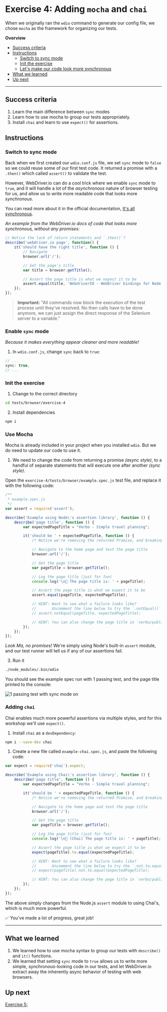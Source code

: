 # Exercise 4: Adding `mocha` and `chai`

When we originally ran the `wdio` command to generate our config file, we chose `mocha` as the framework for organizing our tests.

**Overview**

<!-- TOC -->

- [Success criteria](#success-criteria)
- [Instructions](#instructions)
  - [Switch to sync mode](#switch-to-sync-mode)
  - [Init the exercise](#init-the-exercise)
  - [Let's make our code look more synchronous](#lets-make-our-code-look-more-synchronous)
- [What we learned](#what-we-learned)
- [Up next](#up-next)

<!-- /TOC -->

---

## Success criteria

1. Learn the main difference between `sync` modes
1. Learn how to use mocha to group our tests appropriately.
1. Install `chai` and learn to use `expect()` for assertions.

## Instructions

### Switch to sync mode

Back when we first created our `wdio.conf.js` file, we set `sync` mode to `false` so we could reuse some of our first test code.  It returned a promise with a `.then()` which called `assert()` to validate the test.

However, WebDriver.io can do a cool trick where we enable `sync` mode to `true`, and it will handle a lot of the _asynchronous_ nature of browser testing for us, and allow us to write more readable code that looks more _synchronous_.

You can read more about it in the official documentation, [It's all synchronous](http://webdriver.io/guide/getstarted/v4.html#It%E2%80%99s-all-synchronous).

_An example from the WebDriver.io docs of code that looks more synchronous, without any promises:_

```js
// Notice the lack of return statements and `.then()`?
describe('webdriver.io page', function() {
    it('should have the right title', function () {
        // Navigate
        browser.url('/');

        // Get the page's title
        var title = browser.getTitle();

        // Assert the page title is what we expect it to be
        assert.equal(title, 'WebdriverIO - WebDriver bindings for Node.js');
    });
});
```

> **Important:** "All commands now block the execution of the test process until they’ve resolved. No then calls have to be done anymore, we can just assign the direct response of the Selenium server to a variable."

### Enable `sync` mode

_Because it makes everything appear cleaner and more readable!_

1. In `wdio.conf.js`, change `sync` back to `true`:

```js
// ...
sync: true,
// ...
```

### Init the exercise

1. Change to the correct directory

```bash
cd tests/browser/exercise-4
```

2. Install dependencies

```bash
npm i
```

### Use Mocha

Mocha is already included in your project when you installed `wdio`.  But we do need to update our code to use it.

1. We need to change the code from returning a promise _(async style)_, to a handful of separate statements that will execute one after another _(sync style)_.

Open the `exercise-4/tests/browser/example.spec.js` test file, and replace it with the following code:

```js
/**
 * example.spec.js
 */
var assert = require('assert');

describe('Example using Node\'s assertion library', function () {
    describe('page title', function () {
        var expectedPageTitle = "Verbo - Simple travel planning";

        it('should be ' + expectedPageTitle, function () {
            /* Notice we're removing the returned Promise, and breaking each `.then()` into its own line. */

            // Navigate to the home page and test the page title
            browser.url('/');

            // Get the page title
            var pageTitle = browser.getTitle();

            // Log the page title (just for fun)
            console.log('\n🤖 The page title is: ' + pageTitle);

            // Assert the page title is what we expect it to be
            assert.equal(pageTitle, expectedPageTitle);

            // HINT: Want to see what a failure looks like?
            //       Uncomment the line below to try the `.notEqual()` syntax!
            // assert.notEqual(pageTitle, expectedPageTitle);

            // HINT: You can also change the page title in `verbo/public/index.html` to simulate an actual bug in the code, which should also cause your test to fail.
        });
    });
});
```

_Look Ma, no promises!_  We're simply using Node's built-in `assert` module, and our test runner will tell us if any of our assertions fail.

3. Run it

```bash
./node_modules/.bin/wdio
```

You should see the example spec run with 1 passing test, and the page title printed to the console:

![1 passing test with sync mode on](https://content.screencast.com/users/gnorwood_homeaway/folders/Snagit/media/e48dd535-33ff-4fb2-8676-9e37c1aa2b00/2018-05-28_00-08-31.png)

### Adding `chai`

Chai enables much more powerful assertions via multiple styles, and for this workshop we'll use `expect()`.

1. Install `chai` as a `devDependency`:

```bash
npm i --save-dev chai
```

1. Create a new file called `example-chai.spec.js`, and paste the following code:

```js
var expect = require('chai').expect;

describe('Example using Chai\'s assertion library', function () {
    describe('page title', function () {
        var expectedPageTitle = "Verbo - Simple travel planning";

        it('should be ' + expectedPageTitle, function () {
            /* Notice we're removing the returned Promise, and breaking each `.then()` into its own line. */

            // Navigate to the home page and test the page title
            browser.url('/');

            // Get the page title
            var pageTitle = browser.getTitle();

            // Log the page title (just for fun)
            console.log('\n🤖 (Chai) The page title is: ' + pageTitle);

            // Assert the page title is what we expect it to be
            expect(pageTitle).to.equal(expectedPageTitle);

            // HINT: Want to see what a failure looks like?  
            //       Uncomment the line below to try the `.not.to.equal()` syntax!
            // expect(pageTitle).not.to.equal(expectedPageTitle);

            // HINT: You can also change the page title in `verbo/public/index.html` to simulate an actual bug in the code, which should also cause your test to fail.
        });
    });
});
```

The above simply changes from the Node.js `assert` module to using Chai's, which is much more powerful.

✅ You've made a lot of progress, great job!

---

## What we learned

1. We learned how to use mocha syntax to group our tests with `describe()` and `it()` functions.
2. We learned that setting `sync` mode to `true` allows us to write more simple, synchronous-looking code in our tests, and let WebDriver.io extract away the inherently async behavior of testing with web browsers.

## Up next

[Exercise 5:](../exercise-5)
